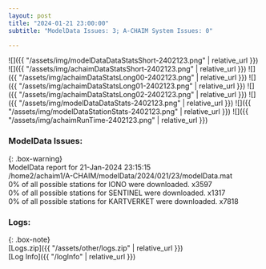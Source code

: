 ```yaml
---
layout: post
title: "2024-01-21 23:00:00"
subtitle: "ModelData Issues: 3; A-CHAIM System Issues: 0"

---
```


![]({{ "/assets/img/modelDataDataStatsShort-2402123.png" | relative_url }})
![]({{ "/assets/img/achaimDataStatsShort-2402123.png" | relative_url }})
![]({{ "/assets/img/achaimDataStatsLong00-2402123.png" | relative_url }})
![]({{ "/assets/img/achaimDataStatsLong01-2402123.png" | relative_url }})
![]({{ "/assets/img/achaimDataStatsLong02-2402123.png" | relative_url }})
![]({{ "/assets/img/modelDataDataStats-2402123.png" | relative_url }})
![]({{ "/assets/img/modelDataStationStats-2402123.png" | relative_url }})
![]({{ "/assets/img/achaimRunTime-2402123.png" | relative_url }})


### ModelData Issues:  
  
{: .box-warning}  
 ModelData report for 21-Jan-2024 23:15:15   
 /home2/achaim1/A-CHAIM/modelData/2024/021/23/modelData.mat   
 0% of all possible stations for IONO were downloaded. x3597   
 0% of all possible stations for SENTINEL were downloaded. x1317   
 0% of all possible stations for KARTVERKET were downloaded. x7818   
  


### Logs:  
  
{: .box-note}  
[Logs.zip]({{ "/assets/other/logs.zip" | relative_url }})  
[Log Info]({{ "/logInfo" | relative_url }})  
